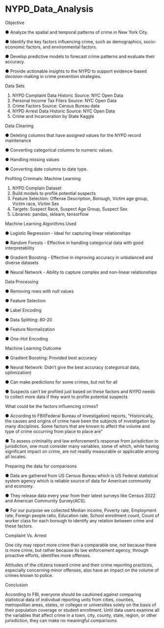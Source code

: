 # NYPD_Data_Analysis

Objective 

● Analyze the spatial and temporal patterns of crime in New York City.

● Identify the key factors influencing crime, such as demographics, socio-economic factors, 
and environmental factors.

● Develop predictive models to forecast crime patterns and evaluate their accuracy.

● Provide actionable insights to the NYPD to support evidence-based decision-making in 
crime prevention strategies.

Data Sets 
1) NYPD Complaint Data Historic
Source: NYC Open Data
2) Personal Income Tax Filers
Source: NYC Open Data
3) Crime Factors
Source: Census Bureau data
4) NYPD Arrest Data Historic
Source: NYC Open Data
5) Crime and Incarceration by State
Kaggle

Data Cleaning 

● Deleting columns that have assigned values for the NYPD record maintenance

● Converting categorical columns to numeric values.

● Handling missing values

● Converting date columns to date type.

Profiling Criminals: Machine Learning 
1) NYPD Complain Dataset 
2) Build models to profile potential suspects
3) Feature Selection: 
Offense Description, Borough, Victim age group, Victim race, Victim Sex
4) Targets:
Suspect Race, Suspect Age Group, Suspect Sex
5) Libraries: pandas, sklearn, tensorflow

Machine Learning Algorithms Used

● Logistic Regression - Ideal for capturing linear relationships 

● Random Forests - Effective in handling categorical data with good 
interpretability 

● Gradient Boosting - Effective in improving accuracy in unbalanced and diverse 
datasets 

● Neural Network - Ability to capture complex and non-linear relationships

Data Processing 

● Removing rows with null values

● Feature Selection 

● Label Encoding 

● Data Splitting: 80-20 

● Feature Normalization

● One-Hot Encoding

Machine Learning Outcome 

● Gradient Boosting: Provided best accuracy 

● Neural Network: Didn’t give the best accuracy (categorical data, optimization)

● Can make predictions for some crimes, but not for all 

● Suspects can’t be profiled just based on these factors and NYPD needs to 
collect more data if they want to profile potential suspects

What could be the factors influencing crimes?

● According to FBI(Federal Bureau of Investigation) reports, “Historically, the causes and 
origins of crime have been the subjects of investigation by many disciplines. Some factors 
that are known to affect the volume and type of crime occurring from place to place are”

● To assess criminality and law enforcement’s response from jurisdiction to jurisdiction, one 
must consider many variables, some of which, while having significant impact on crime, are 
not readily measurable or applicable among all locales.

Preparing the data for comparisons

● Data are gathered from US Census Bureau which is US Federal statistical system agency 
which is reliable source of data for American community and economy.

● They release data every year from their latest surveys like Census 2022 and American 
Community Survey(ACS). 

● For our purpose we collected Median income, Poverty rate, Employment rate, Foreign 
people ratio, Education rate, School enrollment count, Count of worker class for each 
borough to identify any relation between crime and these factors.

Complaint Vs. Arrest

One city may report more crime than a comparable one, not because there is more crime, but 
rather because its law enforcement agency, through proactive efforts, identifies more offenses.

Attitudes of the citizens toward crime and their crime reporting practices, especially concerning 
minor offenses, also have an impact on the volume of crimes known to police.

Conclusion

According to FBI, everyone should be cautioned against comparing statistical data of 
individual reporting units from cities, counties, metropolitan areas, states, or colleges or 
universities solely on the basis of their population coverage or student enrollment. Until 
data users examine all the variables that affect crime in a town, city, county, state, region, or 
other jurisdiction, they can make no meaningful comparisons.
